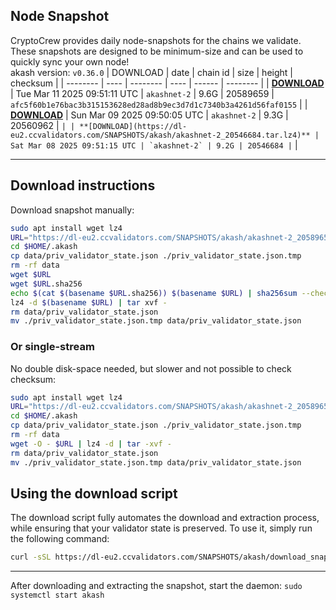 ## Node Snapshot
CryptoCrew provides daily node-snapshots for the chains we validate. These snapshots are designed to be minimum-size and can be used to quickly sync your own node!  
akash version: `v0.36.0`
| DOWNLOAD | date | chain id | size | height | checksum |
| -------- | ---- | -------- | ---- | ------ | -------- |
| **[DOWNLOAD](https://dl-eu2.ccvalidators.com/SNAPSHOTS/akash/akashnet-2_20589659.tar.lz4)** | Tue Mar 11 2025 09:51:11 UTC | `akashnet-2` | 9.6G | 20589659 | `afc5f60b1e76bac3b315153628ed28ad8b9ec3d7d1c7340b3a4261d56faf0155` |
| **[DOWNLOAD](https://dl-eu2.ccvalidators.com/SNAPSHOTS/akash/akashnet-2_20560962.tar.lz4)** | Sun Mar 09 2025 09:50:05 UTC | `akashnet-2` | 9.3G | 20560962 | `` |
| **[DOWNLOAD](https://dl-eu2.ccvalidators.com/SNAPSHOTS/akash/akashnet-2_20546684.tar.lz4)** | Sat Mar 08 2025 09:51:15 UTC | `akashnet-2` | 9.2G | 20546684 | `` |

---

## Download instructions
Download snapshot manually:
```sh
sudo apt install wget lz4
URL="https://dl-eu2.ccvalidators.com/SNAPSHOTS/akash/akashnet-2_20589659.tar.lz4"
cd $HOME/.akash
cp data/priv_validator_state.json ./priv_validator_state.json.tmp
rm -rf data
wget $URL
wget $URL.sha256
echo $(cat $(basename $URL.sha256)) $(basename $URL) | sha256sum --check
lz4 -d $(basename $URL) | tar xvf -
rm data/priv_validator_state.json
mv ./priv_validator_state.json.tmp data/priv_validator_state.json
```

### Or single-stream
No double disk-space needed, but slower and not possible to check checksum:
```sh
sudo apt install wget lz4
URL="https://dl-eu2.ccvalidators.com/SNAPSHOTS/akash/akashnet-2_20589659.tar.lz4"
cd $HOME/.akash
cp data/priv_validator_state.json ./priv_validator_state.json.tmp
rm -rf data
wget -O - $URL | lz4 -d | tar -xvf -
rm data/priv_validator_state.json
mv ./priv_validator_state.json.tmp data/priv_validator_state.json
```





## Using the download script

The download script fully automates the download and extraction process, while ensuring that your validator state is preserved. To use it, simply run the following command:
```sh
curl -sSL https://dl-eu2.ccvalidators.com/SNAPSHOTS/akash/download_snapshot.sh | bash
```
---

After downloading and extracting the snapshot, start the daemon: `sudo systemctl start akash`


